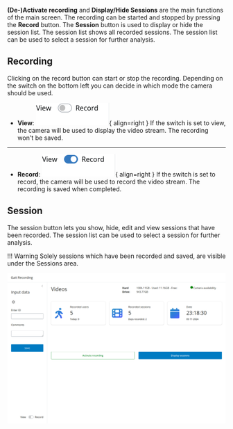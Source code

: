 **(De-)Activate recording** and **Display/Hide Sessions** are the main functions of the main screen. The recording can
be started and stopped by pressing the **Record** button. The **Session** button is used to display or hide the session
list. The session list shows all recorded sessions. The session list can be used to select a session for further
analysis.

## Recording

Clicking on the record button can start or stop the recording. Depending on the switch on the bottom left you can decide
in which mode the camera should be used.

- **View**: ![switch_view.png](../../assets/switch_view.png){ align=right }
  If the switch is set to view, the camera will be used to display the video stream. The recording won't be saved.

---

- **Record**: ![record_view.png](../../assets/record_view.png){ align=right }
  If the switch is set to record, the camera will be used to record the video stream. The recording is saved when
  completed.

## Session

The session button lets you show, hide, edit and view sessions that have been recorded. The session list can be used to
select a session for further analysis.

!!! Warning
Solely sessions which have been recorded and saved, are visible under the Sessions area.

![main_screen.png](../../assets/main_screen.png)